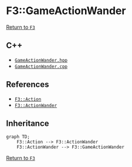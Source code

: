 # F3::GameActionWander

[Return to `F3`](/docs/F3.md)

## C++

- [`GameActionWander.hpp`](/c++/include/GameActionWander.hpp)
- [`GameActionWander.cpp`](/c++/source/GameActionWander.cpp)

## References

- [`F3::Action`](/docs/F3/Action.md)
- [`F3::ActionWander`](/docs/F3/ActionWander.md)

## Inheritance

```mermaid
graph TD;
    F3::Action --> F3::ActionWander
    F3::ActionWander --> F3::GameActionWander
```

[Return to `F3`](/docs/F3.md)
